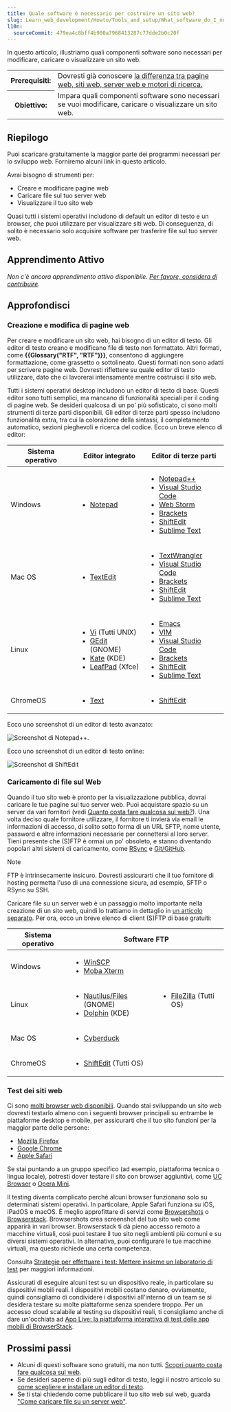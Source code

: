 ```yaml
---
title: Quale software è necessario per costruire un sito web?
slug: Learn_web_development/Howto/Tools_and_setup/What_software_do_I_need
l10n:
  sourceCommit: 479ea4c8bff4b900a7968413287c77dde2b0c20f
---
```


In questo articolo, illustriamo quali componenti software sono necessari per modificare, caricare o visualizzare un sito web.

<table class="standard-table">
  <tbody>
    <tr>
      <th scope="row">Prerequisiti:</th>
      <td>
        Dovresti già conoscere
        <a
          href="/it/docs/Learn_web_development/Getting_started/Environment_setup/Browsing_the_web"
          >la differenza tra pagine web, siti web, server web e motori di ricerca.</a
        >
      </td>
    </tr>
    <tr>
      <th scope="row">Obiettivo:</th>
      <td>
        Impara quali componenti software sono necessari se vuoi modificare, caricare o visualizzare un sito web.
      </td>
    </tr>
  </tbody>
</table>

## Riepilogo

Puoi scaricare gratuitamente la maggior parte dei programmi necessari per lo sviluppo web. Forniremo alcuni link in questo articolo.

Avrai bisogno di strumenti per:

- Creare e modificare pagine web
- Caricare file sul tuo server web
- Visualizzare il tuo sito web

Quasi tutti i sistemi operativi includono di default un editor di testo e un browser, che puoi utilizzare per visualizzare siti web. Di conseguenza, di solito è necessario solo acquisire software per trasferire file sul tuo server web.

## Apprendimento Attivo

_Non c'è ancora apprendimento attivo disponibile. [Per favore, considera di contribuire](/it/docs/MDN/Community/Getting_started)._

## Approfondisci

### Creazione e modifica di pagine web

Per creare e modificare un sito web, hai bisogno di un editor di testo. Gli editor di testo creano e modificano file di testo non formattato. Altri formati, come **{{Glossary("RTF", "RTF")}}**, consentono di aggiungere formattazione, come grassetto o sottolineato. Questi formati non sono adatti per scrivere pagine web. Dovresti riflettere su quale editor di testo utilizzare, dato che ci lavorerai intensamente mentre costruisci il sito web.

Tutti i sistemi operativi desktop includono un editor di testo di base. Questi editor sono tutti semplici, ma mancano di funzionalità speciali per il coding di pagine web. Se desideri qualcosa di un po' più sofisticato, ci sono molti strumenti di terze parti disponibili. Gli editor di terze parti spesso includono funzionalità extra, tra cui la colorazione della sintassi, il completamento automatico, sezioni pieghevoli e ricerca del codice. Ecco un breve elenco di editor:

<table class="standard-table">
  <thead>
    <tr>
      <th scope="col">Sistema operativo</th>
      <th scope="col">Editor integrato</th>
      <th scope="col">Editor di terze parti</th>
    </tr>
  </thead>
  <tbody>
    <tr>
      <td>Windows</td>
      <td>
        <ul>
          <li>
            <a
              href="https://en.wikipedia.org/wiki/Notepad_%28software%29"
              rel="external"
              >Notepad</a
            >
          </li>
        </ul>
      </td>
      <td>
        <ul>
          <li><a href="https://notepad-plus-plus.org/">Notepad++</a></li>
          <li>
            <a href="https://visualstudio.microsoft.com/">Visual Studio Code</a>
          </li>
          <li><a href="https://www.jetbrains.com/webstorm/">Web Storm</a></li>
          <li><a href="https://brackets.io/">Brackets</a></li>
          <li><a href="https://shiftedit.net/">ShiftEdit</a></li>
          <li><a href="https://www.sublimetext.com/">Sublime Text</a></li>
        </ul>
      </td>
    </tr>
    <tr>
      <td>Mac OS</td>
      <td>
        <ul>
          <li>
            <a href="https://en.wikipedia.org/wiki/TextEdit" rel="external"
              >TextEdit</a
            >
          </li>
        </ul>
      </td>
      <td>
        <ul>
          <li>
            <a href="https://www.barebones.com/products/textwrangler/"
              >TextWrangler</a
            >
          </li>
          <li>
            <a href="https://visualstudio.microsoft.com/">Visual Studio Code</a>
          </li>
          <li><a href="https://brackets.io/">Brackets</a></li>
          <li><a href="https://shiftedit.net/">ShiftEdit</a></li>
          <li><a href="https://www.sublimetext.com/">Sublime Text</a></li>
        </ul>
      </td>
    </tr>
    <tr>
      <td>Linux</td>
      <td>
        <ul>
          <li>
            <a href="https://en.wikipedia.org/wiki/Vi_(text_editor)" rel="external">Vi</a>
            (Tutti UNIX)
          </li>
          <li>
            <a href="https://en.wikipedia.org/wiki/Gedit" rel="external"
              >GEdit</a
            >
            (GNOME)
          </li>
          <li>
            <a
              href="https://en.wikipedia.org/wiki/Kate_%28text_editor%29"
              rel="external"
              >Kate</a
            >
            (KDE)
          </li>
          <li>
            <a href="https://en.wikipedia.org/wiki/Leafpad" rel="external"
              >LeafPad</a
            >
            (Xfce)
          </li>
        </ul>
      </td>
      <td>
        <ul>
          <li><a href="https://www.gnu.org/software/emacs/">Emacs</a></li>
          <li><a href="https://www.vim.org/" rel="external">VIM</a></li>
          <li>
            <a href="https://visualstudio.microsoft.com/">Visual Studio Code</a>
          </li>
          <li><a href="https://brackets.io/">Brackets</a></li>
          <li><a href="https://shiftedit.net/">ShiftEdit</a></li>
          <li><a href="https://www.sublimetext.com/">Sublime Text</a></li>
        </ul>
      </td>
    </tr>
    <tr>
      <td>ChromeOS</td>
      <td>
        <ul>
          <li><a href="https://en.wikipedia.org/wiki/Text_(Chrome_app)">Text</a></li>
        </ul>
      </td>
      <td>
        <ul>
          <li><a href="https://shiftedit.net/">ShiftEdit</a></li>
        </ul>
      </td>
    </tr>
  </tbody>
</table>

Ecco uno screenshot di un editor di testo avanzato:

![Screenshot di Notepad++.](notepadplusplus.png)

Ecco uno screenshot di un editor di testo online:

![Screenshot di ShiftEdit](shiftedit.png)

### Caricamento di file sul Web

Quando il tuo sito web è pronto per la visualizzazione pubblica, dovrai caricare le tue pagine sul tuo server web. Puoi acquistare spazio su un server da vari fornitori (vedi [Quanto costa fare qualcosa sul web?](/it/docs/Learn_web_development/Howto/Tools_and_setup/How_much_does_it_cost)). Una volta deciso quale fornitore utilizzare, il fornitore ti invierà via email le informazioni di accesso, di solito sotto forma di un URL SFTP, nome utente, password e altre informazioni necessarie per connettersi al loro server. Tieni presente che (S)FTP è ormai un po' obsoleto, e stanno diventando popolari altri sistemi di caricamento, come [RSync](https://en.wikipedia.org/wiki/Rsync) e [Git/GitHub](https://docs.github.com/en/pages/configuring-a-custom-domain-for-your-github-pages-site).

> [!NOTE]
> FTP è intrinsecamente insicuro. Dovresti assicurarti che il tuo fornitore di hosting permetta l'uso di una connessione sicura, ad esempio, SFTP o RSync su SSH.

Caricare file su un server web è un passaggio molto importante nella creazione di un sito web, quindi lo trattiamo in dettaglio in [un articolo separato](/it/docs/Learn_web_development/Howto/Tools_and_setup/Upload_files_to_a_web_server). Per ora, ecco un breve elenco di client (S)FTP di base gratuiti:

<table class="standard-table">
  <thead>
    <tr>
      <th scope="col">Sistema operativo</th>
      <th colspan="2" scope="col">Software FTP</th>
    </tr>
  </thead>
  <tbody>
    <tr>
      <td>Windows</td>
      <td>
        <ul>
          <li><a href="https://winscp.net">WinSCP</a></li>
          <li><a href="https://mobaxterm.mobatek.net/">Moba Xterm</a></li>
        </ul>
      </td>
      <td rowspan="3">
        <ul>
          <li>
            <a href="https://filezilla-project.org/">FileZilla</a> (Tutti OS)
          </li>
        </ul>
      </td>
    </tr>
    <tr>
      <td>Linux</td>
      <td>
        <ul>
          <li>
            <a
              href="https://apps.gnome.org/en/Nautilus/"
              rel="external"
              >Nautilus/Files</a
            >
            (GNOME)
          </li>
          <li>
            <a href="https://dolphin.com/" rel="external">Dolphin</a> (KDE)
          </li>
        </ul>
      </td>
    </tr>
    <tr>
      <td>Mac OS</td>
      <td>
        <ul>
          <li><a href="https://cyberduck.de/">Cyberduck</a></li>
        </ul>
      </td>
    </tr>
    <tr>
      <td>ChromeOS</td>
      <td>
        <ul>
          <li><a href="https://shiftedit.net/">ShiftEdit</a> (Tutti OS)</li>
        </ul>
      </td>
      <td></td>
    </tr>
  </tbody>
</table>

### Test dei siti web

Ci sono [molti browser web disponibili](https://en.wikipedia.org/wiki/List_of_web_browsers). Quando stai sviluppando un sito web dovresti testarlo almeno con i seguenti browser principali su entrambe le piattaforme desktop e mobile, per assicurarti che il tuo sito funzioni per la maggior parte delle persone:

- [Mozilla Firefox](https://www.mozilla.org/en-US/firefox/new/)
- [Google Chrome](https://www.google.com/chrome/)
- [Apple Safari](https://www.apple.com/safari/)

Se stai puntando a un gruppo specifico (ad esempio, piattaforma tecnica o lingua locale), potresti dover testare il sito con browser aggiuntivi, come [UC Browser](https://www.ucweb.com/) o [Opera Mini](https://www.opera.com/mini).

Il testing diventa complicato perché alcuni browser funzionano solo su determinati sistemi operativi. In particolare, Apple Safari funziona su iOS, iPadOS e macOS. È meglio approfittare di servizi come [Browsershots](https://browsershots.org/) o [Browserstack](https://www.browserstack.com/). Browsershots crea screenshot del tuo sito web come apparirà in vari browser. Browserstack ti dà pieno accesso remoto a macchine virtuali, così puoi testare il tuo sito negli ambienti più comuni e su diversi sistemi operativi. In alternativa, puoi configurare le tue macchine virtuali, ma questo richiede una certa competenza.

Consulta [Strategie per effettuare i test: Mettere insieme un laboratorio di test](/it/docs/Learn_web_development/Extensions/Testing/Testing_strategies#putting_together_a_testing_lab) per maggiori informazioni.

Assicurati di eseguire alcuni test su un dispositivo reale, in particolare su dispositivi mobili reali. I dispositivi mobili costano denaro, ovviamente, quindi consigliamo di condividere i dispositivi all'interno di un team se si desidera testare su molte piattaforme senza spendere troppo. Per un accesso cloud scalabile al testing su dispositivi reali, ti consigliamo anche di dare un'occhiata ad [App Live: la piattaforma interattiva di test delle app mobili di BrowserStack](https://www.browserstack.com/app-live).

## Prossimi passi

- Alcuni di questi software sono gratuiti, ma non tutti. [Scopri quanto costa fare qualcosa sul web](/it/docs/Learn_web_development/Howto/Tools_and_setup/How_much_does_it_cost).
- Se desideri saperne di più sugli editor di testo, leggi il nostro articolo su [come scegliere e installare un editor di testo](/it/docs/Learn_web_development/Howto/Tools_and_setup/Available_text_editors).
- Se ti stai chiedendo come pubblicare il tuo sito web sul web, guarda ["Come caricare file su un server web"](/it/docs/Learn_web_development/Howto/Tools_and_setup/Upload_files_to_a_web_server).
